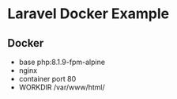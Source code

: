 # Laravel Docker Example

## Docker
- base php:8.1.9-fpm-alpine
- nginx
- container port 80
- WORKDIR /var/www/html/
